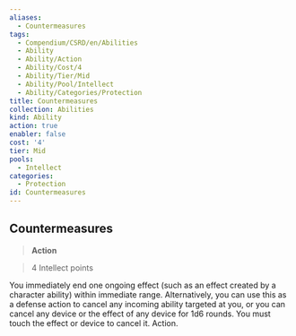 ```yaml
---
aliases:
  - Countermeasures
tags:
  - Compendium/CSRD/en/Abilities
  - Ability
  - Ability/Action
  - Ability/Cost/4
  - Ability/Tier/Mid
  - Ability/Pool/Intellect
  - Ability/Categories/Protection
title: Countermeasures
collection: Abilities
kind: Ability
action: true
enabler: false
cost: '4'
tier: Mid
pools:
  - Intellect
categories:
  - Protection
id: Countermeasures
---
```

## Countermeasures    
>**Action**    
>4 Intellect points  
    
You immediately end one ongoing effect (such as an effect created by a character ability) within immediate range. Alternatively, you can use this as a defense action to cancel any incoming ability targeted at you, or you can cancel any device or the effect of any device for 1d6 rounds. You must touch the effect or device to cancel it. Action.
